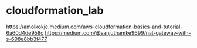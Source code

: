 # cloudformation_lab

https://amolkokje.medium.com/aws-cloudformation-basics-and-tutorial-6a60d4de958c
https://medium.com/@sanjuthamke9699/nat-gateway-with-s-698e8bb3f477

